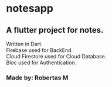 # notesapp

## A flutter project for notes.
Written in Dart.<br />
Firebase used for BackEnd.<br />
Cloud Firestore used for Cloud Database.<br />
Bloc used for Authentication.

### Made by: Robertas M
